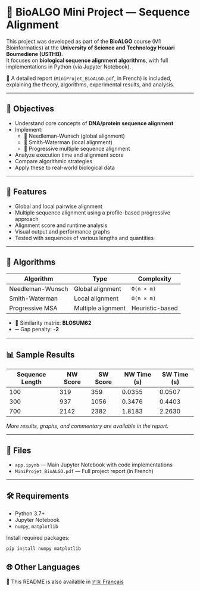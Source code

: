 # 🧬 BioALGO Mini Project — Sequence Alignment

This project was developed as part of the **BioALGO** course (M1 Bioinformatics) at the **University of Science and Technology Houari Boumediene (USTHB)**.  
It focuses on **biological sequence alignment algorithms**, with full implementations in Python (via Jupyter Notebook).

📄 A detailed report (`MiniProjet_BioALGO.pdf`, in French) is included, explaining the theory, algorithms, experimental results, and analysis.

---

## 🚀 Objectives

- Understand core concepts of **DNA/protein sequence alignment**
- Implement:
  - 🔹 Needleman-Wunsch (global alignment)
  - 🔹 Smith-Waterman (local alignment)
  - 🔹 Progressive multiple sequence alignment
- Analyze execution time and alignment score
- Compare algorithmic strategies
- Apply these to real-world biological data

---

## 🧪 Features

- Global and local pairwise alignment
- Multiple sequence alignment using a profile-based progressive approach
- Alignment score and runtime analysis
- Visual output and performance graphs
- Tested with sequences of various lengths and quantities

---

## 📘 Algorithms

| Algorithm        | Type               | Complexity      |
| ---------------- | ------------------ | --------------- |
| Needleman-Wunsch | Global alignment   | `O(n × m)`      |
| Smith-Waterman   | Local alignment    | `O(n × m)`      |
| Progressive MSA  | Multiple alignment | Heuristic-based |

- 🔢 Similarity matrix: **BLOSUM62**
- ➖ Gap penalty: **-2**

---

## 📊 Sample Results

| Sequence Length | NW Score | SW Score | NW Time (s) | SW Time (s) |
| --------------- | -------- | -------- | ----------- | ----------- |
| 100             | 319      | 359      | 0.0355      | 0.0507      |
| 300             | 937      | 1056     | 0.3476      | 0.4403      |
| 700             | 2142     | 2382     | 1.8183      | 2.2630      |

_More results, graphs, and commentary are available in the report._

---

## 📂 Files

- `app.ipynb` — Main Jupyter Notebook with code implementations
- `MiniProjet_BioALGO.pdf` — Full project report (in French)

---

## 🛠️ Requirements

- Python 3.7+
- Jupyter Notebook
- `numpy`, `matplotlib`

Install required packages:

```bash
pip install numpy matplotlib
```

## 🌐 Other Languages

📄 This README is also available in [🇫🇷 Français](README_FR.md)
